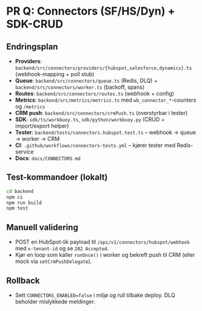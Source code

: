 # PR Q: Connectors (SF/HS/Dyn) + SDK-CRUD

## Endringsplan
- **Providers**: `backend/src/connectors/providers/{hubspot,salesforce,dynamics}.ts` (webhook-mapping + poll stub)
- **Queue**: `backend/src/connectors/queue.ts` (Redis, DLQ) + `backend/src/connectors/worker.ts` (backoff, spans)
- **Routes**: `backend/src/connectors/routes.ts` (webhook + config)
- **Metrics**: `backend/src/metrics/metrics.ts` med `wb_connector_*`-counters og `/metrics`
- **CRM push**: `backend/src/connectors/crmPush.ts` (overstyrbar i tester)
- **SDK**: `sdk/ts/workbuoy.ts`, `sdk/python/workbuoy.py` (CRUD + import/export helper)
- **Tester**: `backend/tests/connectors.hubspot.test.ts` – webhook → queue → worker → CRM
- **CI**: `.github/workflows/connectors-tests.yml` – kjører tester med Redis-service
- **Docs**: `docs/CONNECTORS.md`

## Test-kommandoer (lokalt)
```bash
cd backend
npm ci
npm run build
npm test
```

## Manuell validering
- POST en HubSpot-lik payload til `/api/v1/connectors/hubspot/webhook` med `x-tenant-id` og se `202 Accepted`.
- Kjør en loop som kaller `runOnce()` i worker og bekreft push til CRM (eller mock via `setCrmPushDelegate`).

## Rollback
- Sett `CONNECTORS_ENABLED=false` i miljø og rull tilbake deploy. DLQ beholder mislykkede meldinger.
